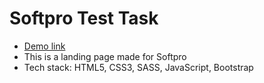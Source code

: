 # Softpro Test Task
- [Demo link](https://ogsevko.github.io/softpro_tt/)
- This is a landing page made for Softpro
- Tech stack: HTML5, CSS3, SASS, JavaScript, Bootstrap
